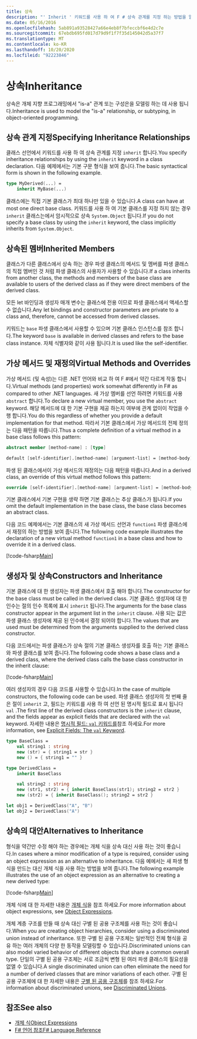 ```yaml
---
title: 상속
description: "' Inherit ' 키워드를 사용 하 여 F # 상속 관계를 지정 하는 방법을 알아봅니다."
ms.date: 05/16/2016
ms.openlocfilehash: 5ab891a93528427a66e4eb8f7bfeccbf6e4d2c7e
ms.sourcegitcommit: 67ebdb695fd017d79d9f1f7f35d145042d5a37f7
ms.translationtype: MT
ms.contentlocale: ko-KR
ms.lasthandoff: 10/20/2020
ms.locfileid: "92223846"
---
```

# <a name="inheritance"></a><span data-ttu-id="d8f45-103">상속</span><span class="sxs-lookup"><span data-stu-id="d8f45-103">Inheritance</span></span>

<span data-ttu-id="d8f45-104">상속은 개체 지향 프로그래밍에서 "is-a" 관계 또는 구성은을 모델링 하는 데 사용 됩니다.</span><span class="sxs-lookup"><span data-stu-id="d8f45-104">Inheritance is used to model the "is-a" relationship, or subtyping, in object-oriented programming.</span></span>

## <a name="specifying-inheritance-relationships"></a><span data-ttu-id="d8f45-105">상속 관계 지정</span><span class="sxs-lookup"><span data-stu-id="d8f45-105">Specifying Inheritance Relationships</span></span>

<span data-ttu-id="d8f45-106">클래스 선언에서 키워드를 사용 하 여 상속 관계를 지정 `inherit` 합니다.</span><span class="sxs-lookup"><span data-stu-id="d8f45-106">You specify inheritance relationships by using the `inherit` keyword in a class declaration.</span></span> <span data-ttu-id="d8f45-107">다음 예제에서는 기본 구문 형식을 보여 줍니다.</span><span class="sxs-lookup"><span data-stu-id="d8f45-107">The basic syntactical form is shown in the following example.</span></span>

```fsharp
type MyDerived(...) =
    inherit MyBase(...)
```

<span data-ttu-id="d8f45-108">클래스에는 직접 기본 클래스가 최대 하나만 있을 수 있습니다.</span><span class="sxs-lookup"><span data-stu-id="d8f45-108">A class can have at most one direct base class.</span></span> <span data-ttu-id="d8f45-109">키워드를 사용 하 여 기본 클래스를 지정 하지 않는 경우 `inherit` 클래스는에서 암시적으로 상속 `System.Object` 됩니다.</span><span class="sxs-lookup"><span data-stu-id="d8f45-109">If you do not specify a base class by using the `inherit` keyword, the class implicitly inherits from `System.Object`.</span></span>

## <a name="inherited-members"></a><span data-ttu-id="d8f45-110">상속된 멤버</span><span class="sxs-lookup"><span data-stu-id="d8f45-110">Inherited Members</span></span>

<span data-ttu-id="d8f45-111">클래스가 다른 클래스에서 상속 하는 경우 파생 클래스의 메서드 및 멤버를 파생 클래스의 직접 멤버인 것 처럼 파생 클래스의 사용자가 사용할 수 있습니다.</span><span class="sxs-lookup"><span data-stu-id="d8f45-111">If a class inherits from another class, the methods and members of the base class are available to users of the derived class as if they were direct members of the derived class.</span></span>

<span data-ttu-id="d8f45-112">모든 let 바인딩과 생성자 매개 변수는 클래스에 전용 이므로 파생 클래스에서 액세스할 수 없습니다.</span><span class="sxs-lookup"><span data-stu-id="d8f45-112">Any let bindings and constructor parameters are private to a class and, therefore, cannot be accessed from derived classes.</span></span>

<span data-ttu-id="d8f45-113">키워드는 `base` 파생 클래스에서 사용할 수 있으며 기본 클래스 인스턴스를 참조 합니다.</span><span class="sxs-lookup"><span data-stu-id="d8f45-113">The keyword `base` is available in derived classes and refers to the base class instance.</span></span> <span data-ttu-id="d8f45-114">자체 식별자와 같이 사용 됩니다.</span><span class="sxs-lookup"><span data-stu-id="d8f45-114">It is used like the self-identifier.</span></span>

## <a name="virtual-methods-and-overrides"></a><span data-ttu-id="d8f45-115">가상 메서드 및 재정의</span><span class="sxs-lookup"><span data-stu-id="d8f45-115">Virtual Methods and Overrides</span></span>

<span data-ttu-id="d8f45-116">가상 메서드 (및 속성)는 다른 .NET 언어와 비교 하 여 F #에서 약간 다르게 작동 합니다.</span><span class="sxs-lookup"><span data-stu-id="d8f45-116">Virtual methods (and properties) work somewhat differently in F# as compared to other .NET languages.</span></span> <span data-ttu-id="d8f45-117">새 가상 멤버를 선언 하려면 키워드를 사용 `abstract` 합니다.</span><span class="sxs-lookup"><span data-stu-id="d8f45-117">To declare a new virtual member, you use the `abstract` keyword.</span></span> <span data-ttu-id="d8f45-118">해당 메서드에 대 한 기본 구현을 제공 하는지 여부에 관계 없이이 작업을 수행 합니다.</span><span class="sxs-lookup"><span data-stu-id="d8f45-118">You do this regardless of whether you provide a default implementation for that method.</span></span> <span data-ttu-id="d8f45-119">따라서 기본 클래스에서 가상 메서드의 전체 정의는 다음 패턴을 따릅니다.</span><span class="sxs-lookup"><span data-stu-id="d8f45-119">Thus a complete definition of a virtual method in a base class follows this pattern:</span></span>

```fsharp
abstract member [method-name] : [type]

default [self-identifier].[method-name] [argument-list] = [method-body]
```

<span data-ttu-id="d8f45-120">파생 된 클래스에서이 가상 메서드의 재정의는 다음 패턴을 따릅니다.</span><span class="sxs-lookup"><span data-stu-id="d8f45-120">And in a derived class, an override of this virtual method follows this pattern:</span></span>

```fsharp
override [self-identifier].[method-name] [argument-list] = [method-body]
```

<span data-ttu-id="d8f45-121">기본 클래스에서 기본 구현을 생략 하면 기본 클래스는 추상 클래스가 됩니다.</span><span class="sxs-lookup"><span data-stu-id="d8f45-121">If you omit the default implementation in the base class, the base class becomes an abstract class.</span></span>

<span data-ttu-id="d8f45-122">다음 코드 예제에서는 기본 클래스의 새 가상 메서드 선언과 `function1` 파생 클래스에서 재정의 하는 방법을 보여 줍니다.</span><span class="sxs-lookup"><span data-stu-id="d8f45-122">The following code example illustrates the declaration of a new virtual method `function1` in a base class and how to override it in a derived class.</span></span>

[!code-fsharp[Main](~/samples/snippets/fsharp/lang-ref-1/snippet2601.fs)]

## <a name="constructors-and-inheritance"></a><span data-ttu-id="d8f45-123">생성자 및 상속</span><span class="sxs-lookup"><span data-stu-id="d8f45-123">Constructors and Inheritance</span></span>

<span data-ttu-id="d8f45-124">기본 클래스에 대 한 생성자는 파생 클래스에서 호출 해야 합니다.</span><span class="sxs-lookup"><span data-stu-id="d8f45-124">The constructor for the base class must be called in the derived class.</span></span> <span data-ttu-id="d8f45-125">기본 클래스 생성자에 대 한 인수는 절의 인수 목록에 표시 `inherit` 됩니다.</span><span class="sxs-lookup"><span data-stu-id="d8f45-125">The arguments for the base class constructor appear in the argument list in the `inherit` clause.</span></span> <span data-ttu-id="d8f45-126">사용 되는 값은 파생 클래스 생성자에 제공 된 인수에서 결정 되어야 합니다.</span><span class="sxs-lookup"><span data-stu-id="d8f45-126">The values that are used must be determined from the arguments supplied to the derived class constructor.</span></span>

<span data-ttu-id="d8f45-127">다음 코드에서는 파생 클래스가 상속 절의 기본 클래스 생성자를 호출 하는 기본 클래스와 파생 클래스를 보여 줍니다.</span><span class="sxs-lookup"><span data-stu-id="d8f45-127">The following code shows a base class and a derived class, where the derived class calls the base class constructor in the inherit clause:</span></span>

[!code-fsharp[Main](~/samples/snippets/fsharp/lang-ref-1/snippet2602.fs)]

<span data-ttu-id="d8f45-128">여러 생성자의 경우 다음 코드를 사용할 수 있습니다.</span><span class="sxs-lookup"><span data-stu-id="d8f45-128">In the case of multiple constructors, the following code can be used.</span></span> <span data-ttu-id="d8f45-129">파생 클래스 생성자의 첫 번째 줄은 절이 `inherit` 고, 필드는 키워드를 사용 하 여 선언 된 명시적 필드로 표시 됩니다 `val` .</span><span class="sxs-lookup"><span data-stu-id="d8f45-129">The first line of the derived class constructors is the `inherit` clause, and the fields appear as explicit fields that are declared with the `val` keyword.</span></span> <span data-ttu-id="d8f45-130">자세한 내용은 [명시적 필드: `val` 키워드를](./members/explicit-fields-the-val-keyword.md)참조 하세요.</span><span class="sxs-lookup"><span data-stu-id="d8f45-130">For more information, see [Explicit Fields: The `val` Keyword](./members/explicit-fields-the-val-keyword.md).</span></span>

```fsharp
type BaseClass =
    val string1 : string
    new (str) = { string1 = str }
    new () = { string1 = "" }

type DerivedClass =
    inherit BaseClass

    val string2 : string
    new (str1, str2) = { inherit BaseClass(str1); string2 = str2 }
    new (str2) = { inherit BaseClass(); string2 = str2 }

let obj1 = DerivedClass("A", "B")
let obj2 = DerivedClass("A")
```

## <a name="alternatives-to-inheritance"></a><span data-ttu-id="d8f45-131">상속의 대안</span><span class="sxs-lookup"><span data-stu-id="d8f45-131">Alternatives to Inheritance</span></span>

<span data-ttu-id="d8f45-132">형식을 약간만 수정 해야 하는 경우에는 개체 식을 상속 대신 사용 하는 것이 좋습니다.</span><span class="sxs-lookup"><span data-stu-id="d8f45-132">In cases where a minor modification of a type is required, consider using an object expression as an alternative to inheritance.</span></span> <span data-ttu-id="d8f45-133">다음 예에서는 새 파생 형식을 만드는 대신 개체 식을 사용 하는 방법을 보여 줍니다.</span><span class="sxs-lookup"><span data-stu-id="d8f45-133">The following example illustrates the use of an object expression as an alternative to creating a new derived type:</span></span>

[!code-fsharp[Main](~/samples/snippets/fsharp/lang-ref-1/snippet2603.fs)]

<span data-ttu-id="d8f45-134">개체 식에 대 한 자세한 내용은 [개체 식](object-expressions.md)을 참조 하세요.</span><span class="sxs-lookup"><span data-stu-id="d8f45-134">For more information about object expressions, see [Object Expressions](object-expressions.md).</span></span>

<span data-ttu-id="d8f45-135">개체 계층 구조를 만들 때 상속 대신 구별 된 공용 구조체를 사용 하는 것이 좋습니다.</span><span class="sxs-lookup"><span data-stu-id="d8f45-135">When you are creating object hierarchies, consider using a discriminated union instead of inheritance.</span></span> <span data-ttu-id="d8f45-136">또한 구별 된 공용 구조체는 일반적인 전체 형식을 공유 하는 여러 개체의 다양 한 동작을 모델링할 수 있습니다.</span><span class="sxs-lookup"><span data-stu-id="d8f45-136">Discriminated unions can also model varied behavior of different objects that share a common overall type.</span></span> <span data-ttu-id="d8f45-137">단일의 구별 된 공용 구조체는 서로 조금씩 변형 된 여러 파생 클래스의 필요성을 없앨 수 있습니다.</span><span class="sxs-lookup"><span data-stu-id="d8f45-137">A single discriminated union can often eliminate the need for a number of derived classes that are minor variations of each other.</span></span> <span data-ttu-id="d8f45-138">구별 된 공용 구조체에 대 한 자세한 내용은 [구별 된 공용 구조체](discriminated-unions.md)를 참조 하세요.</span><span class="sxs-lookup"><span data-stu-id="d8f45-138">For information about discriminated unions, see [Discriminated Unions](discriminated-unions.md).</span></span>

## <a name="see-also"></a><span data-ttu-id="d8f45-139">참조</span><span class="sxs-lookup"><span data-stu-id="d8f45-139">See also</span></span>

- [<span data-ttu-id="d8f45-140">개체 식</span><span class="sxs-lookup"><span data-stu-id="d8f45-140">Object Expressions</span></span>](object-expressions.md)
- [<span data-ttu-id="d8f45-141">F# 언어 참조</span><span class="sxs-lookup"><span data-stu-id="d8f45-141">F# Language Reference</span></span>](index.md)
